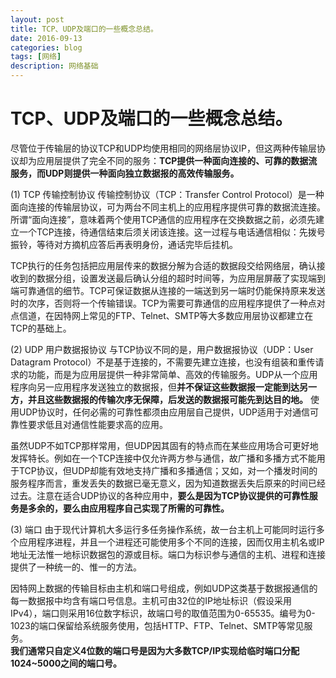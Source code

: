 ```yaml
---
layout: post
title: TCP、UDP及端口的一些概念总结。
date: 2016-09-13
categories: blog
tags: [网络]
description: 网络基础
---
```



# TCP、UDP及端口的一些概念总结。

尽管位于传输层的协议TCP和UDP均使用相同的网络层协议IP，但这两种传输层协议却为应用层提供了完全不同的服务：**TCP提供一种面向连接的、可靠的数据流服务，而UDP则提供一种面向独立数据报的高效传输服务。**  

(1) TCP 传输控制协议
传输控制协议（TCP：Transfer Control Protocol）是一种面向连接的传输层协议，可为两台不同主机上的应用程序提供可靠的数据流连接。所谓“面向连接”，意味着两个使用TCP通信的应用程序在交换数据之前，必须先建立一个TCP连接，待通信结束后须关闭该连接。这一过程与电话通信相似：先拨号振铃，等待对方摘机应答后再表明身份，通话完毕后挂机。  

TCP执行的任务包括把应用层传来的数据分解为合适的数据段交给网络层，确认接收到的数据分组，设置发送最后确认分组的超时时间等，为应用层屏蔽了实现端到端可靠通信的细节。TCP可保证数据从连接的一端送到另一端时仍能保持原来发送时的次序，否则将一个传输错误。TCP为需要可靠通信的应用程序提供了一种点对点信道，在因特网上常见的FTP、Telnet、SMTP等大多数应用层协议都建立在TCP的基础上。  

(2) UDP 用户数据报协议
与TCP协议不同的是，用户数据报协议（UDP：User Datagram Protocol）不是基于连接的，不需要先建立连接，也没有组装和重传请求的功能，而是为应用层提供一种非常简单、高效的传输服务。UDP从一个应用程序向另一应用程序发送独立的数据报，但**并不保证这些数据报一定能到达另一方，并且这些数据报的传输次序无保障，后发送的数据报可能先到达目的地。**   使用UDP协议时，任何必需的可靠性都须由应用层自己提供，UDP适用于对通信可靠性要求低且对通信性能要求高的应用。  

虽然UDP不如TCP那样常用，但UDP因其固有的特点而在某些应用场合可更好地发挥特长。例如在一个TCP连接中仅允许两方参与通信，故广播和多播方式不能用于TCP协议，但UDP却能有效地支持广播和多播通信；又如，对一个播发时间的服务程序而言，重发丢失的数据已毫无意义，因为知道数据丢失后原来的时间已经过去。注意在适合UDP协议的各种应用中，**要么是因为TCP协议提供的可靠性服务是多余的，要么由应用程序自己实现了所需的可靠性。**  

(3) 端口
由于现代计算机大多运行多任务操作系统，故一台主机上可能同时运行多个应用程序进程，并且一个进程还可能使用多个不同的连接，因而仅用主机名或IP地址无法惟一地标识数据包的源或目标。端口为标识参与通信的主机、进程和连接提供了一种统一的、惟一的方法。  

因特网上数据的传输目标由主机和端口号组成，例如UDP这类基于数据报通信的每一数据报中均含有端口号信息。主机可由32位的IP地址标识（假设采用
IPv4），端口则采用16位数字标识，故端口号的取值范围为0-65535。编号为0-1023的端口保留给系统服务使用，包括HTTP、FTP、Telnet、SMTP等常见服务。   
**我们通常只自定义4位数的端口号是因为大多数TCP/IP实现给临时端口分配1024~5000之间的端口号。**